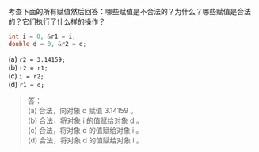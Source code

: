 考查下面的所有赋值然后回答：哪些赋值是不合法的？为什么？哪些赋值是合法的？它们执行了什么样的操作？
```c
int i = 0, &r1 = i;
double d = 0, &r2 = d;
```
(a) `r2 = 3.14159;`  
(b) `r2 = r1;`  
(c) `i = r2;`  
(d) `r1 = d;`

> 答：  
> (a) 合法，向对象 d 赋值 3.14159 。  
> (b) 合法，将对象 i 的值赋给对象 d 。  
> (c) 合法，将对象 d 的值赋给对象 i 。  
> (d) 合法，将对象 d 的值赋给对象 i 。
